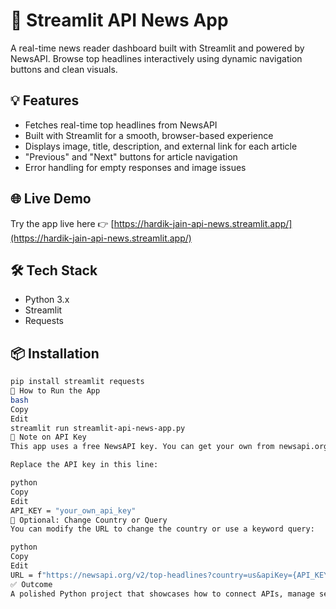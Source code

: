 # 📰 Streamlit API News App

A real-time news reader dashboard built with Streamlit and powered by NewsAPI. Browse top headlines interactively using dynamic navigation buttons and clean visuals.

## 💡 Features
- Fetches real-time top headlines from NewsAPI
- Built with Streamlit for a smooth, browser-based experience
- Displays image, title, description, and external link for each article
- "Previous" and "Next" buttons for article navigation
- Error handling for empty responses and image issues

## 🌐 Live Demo
Try the app live here 👉 [https://hardik-jain-api-news.streamlit.app/](https://hardik-jain-api-news.streamlit.app/)

## 🛠 Tech Stack
- Python 3.x
- Streamlit
- Requests

## 📦 Installation
```bash
pip install streamlit requests
🚀 How to Run the App
bash
Copy
Edit
streamlit run streamlit-api-news-app.py
🔐 Note on API Key
This app uses a free NewsAPI key. You can get your own from newsapi.org.

Replace the API key in this line:

python
Copy
Edit
API_KEY = "your_own_api_key"
🔄 Optional: Change Country or Query
You can modify the URL to change the country or use a keyword query:

python
Copy
Edit
URL = f"https://newsapi.org/v2/top-headlines?country=us&apiKey={API_KEY}"
✅ Outcome
A polished Python project that showcases how to connect APIs, manage session state, and handle real-world errors — perfect for data app prototyping and dashboards.
